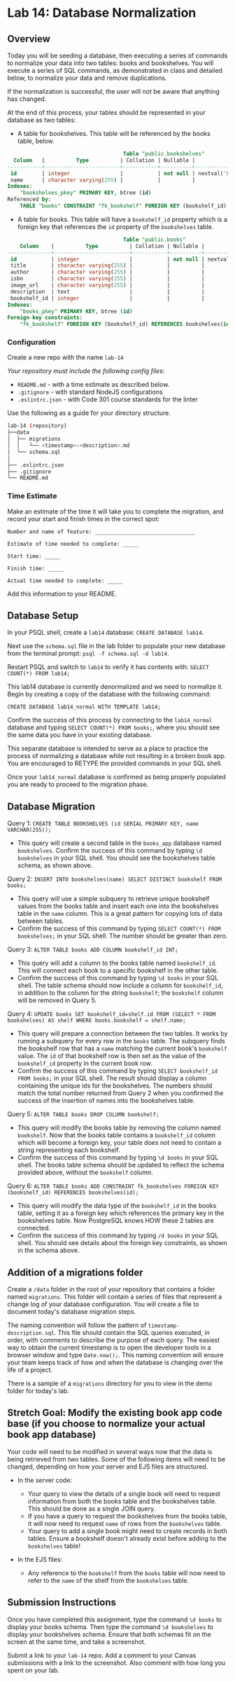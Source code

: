 # Lab 14: Database Normalization

## Overview

Today you will be seeding a database, then executing a series of commands to normalize your data into two tables: books and bookshelves. You will execute a series of SQL commands, as demonstrated in class and detailed below, to normalize your data and remove duplications.

If the normalization is successful, the user will not be aware that anything has changed.

At the end of this process, your tables should be represented in your database as two tables:

- A table for bookshelves. This table will be referenced by the books table, below.


```sql
                                     Table "public.bookshelves"
  Column   |          Type          | Collation | Nullable |                Default                
-----------+------------------------+-----------+----------+---------------------------------------
 id        | integer                |           | not null | nextval('bookshelf_id_seq'::regclass)
 name      | character varying(255) |           |          | 
Indexes:
    "bookshelves_pkey" PRIMARY KEY, btree (id)
Referenced by:
    TABLE "books" CONSTRAINT "fk_bookshelf" FOREIGN KEY (bookshelf_id) REFERENCES bookshelves(id)
```

- A table for books. This table will have a `bookshelf_id` property which is a foreign key that references the `id` property of the `bookshelves` table.

```sql
                                     Table "public.books"
    Column    |          Type          | Collation | Nullable |              Default              
--------------+------------------------+-----------+----------+-----------------------------------
 id           | integer                |           | not null | nextval('books_id_seq'::regclass)
 title        | character varying(255) |           |          | 
 author       | character varying(255) |           |          | 
 isbn         | character varying(255) |           |          | 
 image_url    | character varying(255) |           |          | 
 description  | text                   |           |          | 
 bookshelf_id | integer                |           |          | 
Indexes:
    "books_pkey" PRIMARY KEY, btree (id)
Foreign-key constraints:
    "fk_bookshelf" FOREIGN KEY (bookshelf_id) REFERENCES bookshelves(id)
```

### Configuration
Create a new repo with the name `lab-14`

_Your repository must include the following config files:_

- `README.md` - with a time estimate as described below.  
- `.gitignore` - with standard NodeJS configurations
- `.eslintrc.json` - with Code 301 course standards for the linter

Use the following as a guide for your directory structure.

```sh
lab-14 (repository)
├──data
│  ├── migrations
│  │   └── <timestamp>-<description>.md
│  └── schema.sql   
│ 
├── .eslintrc.json
├── .gitignore
└── README.md
```
### Time Estimate

Make an estimate of the time it will take you to complete the migration, and record your start and finish times in the correct spot:

```
Number and name of feature: ________________________________

Estimate of time needed to complete: _____

Start time: _____

Finish time: _____

Actual time needed to complete: _____
```

Add this information to your README.

## Database Setup

In your PSQL shell, create a `lab14` database: `CREATE DATABASE lab14`. 

Next use the `schema.sql` file in the lab folder to populate your new database from the terminal prompt: `psql -f schema.sql -d lab14`.

Restart PSQL and switch to `lab14` to verify it has contents with: `SELECT COUNT(*) FROM lab14;`

This lab14 database is currently denormalized and we need to normalize it. Begin by creating a copy of the database with the following command:

`CREATE DATABASE lab14_normal WITH TEMPLATE lab14;` 

Confirm the success of this process by connecting to the `lab14_normal` database and typing `SELECT COUNT(*) FROM books;`, where you should see the same data you have in your existing database.

This separate database is intended to serve as a place to practice the process of normalizing a database while not resulting in a broken book app. You are encouraged to RETYPE the provided commands in your SQL shell.

Once your `lab14_normal` database is confirmed as being properly populated you are ready to proceed to the migration phase.

## Database Migration

Query 1: `CREATE TABLE BOOKSHELVES (id SERIAL PRIMARY KEY, name VARCHAR(255));`

- This query will create a second table in the `books_app` database named `bookshelves`. Confirm the success of this command by typing `\d bookshelves` in your SQL shell. You should see the bookshelves table schema, as shown above.

Query 2: `INSERT INTO bookshelves(name) SELECT DISTINCT bookshelf FROM books;`

- This query will use a simple subquery to retrieve unique bookshelf values from the books table and insert each one into the bookshelves table in the `name` column. This is a great pattern for copying lots of data between tables. 
- Confirm the success of this command by typing `SELECT COUNT(*) FROM bookshelves;` in your SQL shell. The number should be greater than zero.

Query 3: `ALTER TABLE books ADD COLUMN bookshelf_id INT;`

- This query will add a column to the books table named `bookshelf_id`. This will connect each book to a specific bookshelf in the other table. 
- Confirm the success of this command by typing `\d books` in your SQL shell. The table schema should now include a column for `bookshelf_id`, in addition to the column for the string `bookshelf`; the `bookshelf` column will be removed in Query 5.

Query 4: `UPDATE books SET bookshelf_id=shelf.id FROM (SELECT * FROM bookshelves) AS shelf WHERE books.bookshelf = shelf.name;`

- This query will prepare a connection between the two tables. It works by running a subquery for every row in the `books` table. The subquery finds the bookshelf row that has a `name` matching the current book's `bookshelf` value. The `id` of that bookshelf row is then set as the value of the `bookshelf_id` property in the current book row. 
- Confirm the success of this command by typing `SELECT bookshelf_id FROM books;` in your SQL shell. The result should display a column containing the unique ids for the bookshelves. The numbers should match the total number returned from Query 2 when you confirmed the success of the insertion of names into the bookshelves table.

Query 5: `ALTER TABLE books DROP COLUMN bookshelf;`

- This query will modify the books table by removing the column named `bookshelf`. Now that the books table contains a `bookshelf_id` column which will become a foreign key, your table does not need to contain a string representing each bookshelf. 
- Confirm the success of this command by typing `\d books` in your SQL shell. The books table schema should be updated to reflect the schema provided above, without the `bookshelf` column.

Query 6: `ALTER TABLE books ADD CONSTRAINT fk_bookshelves FOREIGN KEY (bookshelf_id) REFERENCES bookshelves(id);`

- This query will modify the data type of the `bookshelf_id` in the books table, setting it as a foreign key which references the primary key in the bookshelves table. Now PostgreSQL knows HOW these 2 tables are connected.
- Confirm the success of this command by typing `/d books` in your SQL shell. You should see details about the foreign key constraints, as shown in the schema above.

## Addition of a migrations folder

Create a `/data` folder in the root of your repository that contains a folder named `migrations`. This folder will contain a series of files that represent a change log of your database configuration. You will create a file to document today's database migration steps.

The naming convention will follow the pattern of `timestamp-description.sql`. This file should contain the SQL queries executed, in order, with comments to describe the purpose of each query. The easiest way to obtain the current timestamp is to open the developer tools in a browser window and type `Date.now();`. This naming convention will ensure your team keeps track of how and when the database is changing over the life of a project.

There is a sample of a `migrations` directory for you to view in the demo folder for today's lab.

## Stretch Goal: Modify the existing book app code base (if you choose to normalize your actual book app database)

Your code will need to be modified in several ways now that the data is being retrieved from two tables. Some of the following items will need to be changed, depending on how your server and EJS files are structured.

- In the server code:
    - Your query to view the details of a single book will need to request information from both the books table and the bookshelves table. This should be done as a single JOIN query.
    - If you have a query to request the bookshelves from the books table, it will now need to request `name` of rows from the `bookshelves` table.
    - Your query to add a single book might need to create records in both tables. Ensure a bookshelf doesn't already exist before adding to the `bookshelves` table!

- In the EJS files:
    - Any reference to the `bookshelf` from the `books` table will now need to refer to the `name` of the shelf from the `bookshelves` table.

## Submission Instructions

Once you have completed this assignment, type the command `\d books` to display your books schema. Then type the  command `\d bookshelves` to display your bookshelves schema. Ensure that both schemas fit on the screen at the same time, and take a screenshot. 

Submit a link to your `lab-14` repo. 
Add a comment to your Canvas submissions with a link to the screenshot.
Also comment with how long you spent on your lab. 
